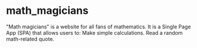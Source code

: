# math_magicians
"Math magicians" is a website for all fans of mathematics. It is a Single Page App (SPA) that allows users to:  Make simple calculations. Read a random math-related quote.
